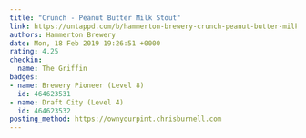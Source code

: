 ```yaml
---
title: "Crunch - Peanut Butter Milk Stout"
link: https://untappd.com/b/hammerton-brewery-crunch-peanut-butter-milk-stout/2515713
authors: Hammerton Brewery
date: Mon, 18 Feb 2019 19:26:51 +0000
rating: 4.25
checkin:
  name: The Griffin
badges:
- name: Brewery Pioneer (Level 8)
  id: 464623531
- name: Draft City (Level 4)
  id: 464623532
posting_method: https://ownyourpint.chrisburnell.com
---
```

